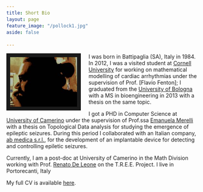 ```yaml
---
title: Short Bio
layout: page
feature_image: "/pollock1.jpg"
aside: false

---
```




<img src="/marco_copia.jpg" style="width:35%; border:10px solid; margin-right: 20px" align="left">


I was born in Battipaglia (SA), Italy in 1984.
In 2012, I was a visited student at [Cornell University](http://cornell.edu) for working on mathematical modelling of cardiac arrhythmias under the supervision of Prof. [Flavio Fenton]; I graduated from the [University of Bologna](https://www.unibo.it) with a MS in bioengineering in 2013 with a thesis on the same topic.

I got a PHD in Computer Science at [University of Camerino](https://computerscience.unicam.it) under the supervision of Prof.ssa [Emanuela Merelli](http://www.emanuelamerelli.eu) with a thesis on Topological Data analysis for studying the emergence of epileptic seizures.
During this period I collaborated with an Italian company, [ab medica s.r.l.](http://abmedica.it), for the development of an implantable device for detecting and controlling epiletic seizures.

Currently, I am a post-doc at University of Camerino in the Math Division working with Prof. [Renato De Leone](http://www.unicam.it/~renato.deleone) on the T.R.E.E. Project.
I live in Portorecanti, Italy



My full CV is available [here](europasscv_en.pdf).

<!--{% include icon.html id="twitter" title="twitter" %} {% include icon.html id="linkedin" title="twitter" %}-->

